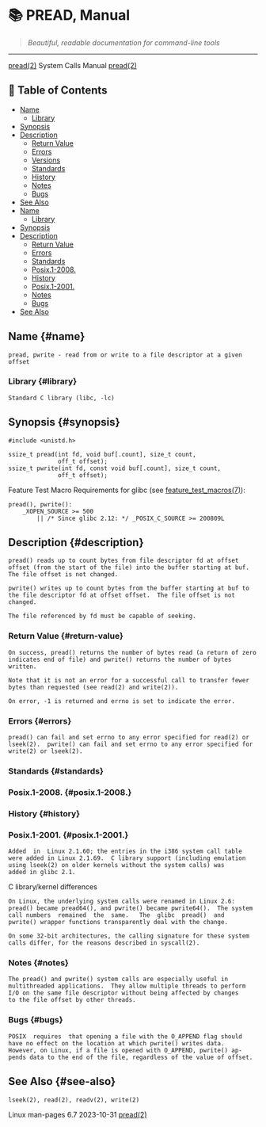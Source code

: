 # 📚 PREAD, Manual

> *Beautiful, readable documentation for command-line tools*

---

[pread(2)](pread.html)                                                                                    System Calls Manual                                                                                    [pread(2)](pread.html)


## 📑 Table of Contents

- [Name](#name)
  - [Library](#library)
- [Synopsis](#synopsis)
- [Description](#description)
  - [Return Value](#return-value)
  - [Errors](#errors)
  - [Versions](#versions)
  - [Standards](#standards)
  - [History](#history)
  - [Notes](#notes)
  - [Bugs](#bugs)
- [See Also](#see-also)
- [Name](#name)
  - [Library](#library)
- [Synopsis](#synopsis)
- [Description](#description)
  - [Return Value](#return-value)
  - [Errors](#errors)
  - [Standards](#standards)
  - [Posix.1-2008.](#posix.1-2008.)
  - [History](#history)
  - [Posix.1-2001.](#posix.1-2001.)
  - [Notes](#notes)
  - [Bugs](#bugs)
- [See Also](#see-also)


## Name {#name}

```
pread, pwrite - read from or write to a file descriptor at a given offset
```



### Library {#library}

```
Standard C library (libc, -lc)
```



## Synopsis {#synopsis}

```
#include <unistd.h>

ssize_t pread(int fd, void buf[.count], size_t count,
              off_t offset);
ssize_t pwrite(int fd, const void buf[.count], size_t count,
              off_t offset);
```


   Feature Test Macro Requirements for glibc (see [feature_test_macros(7)](feature_test_macros.html)):

```
pread(), pwrite():
    _XOPEN_SOURCE >= 500
        || /* Since glibc 2.12: */ _POSIX_C_SOURCE >= 200809L
```



## Description {#description}

```
pread() reads up to count bytes from file descriptor fd at offset offset (from the start of the file) into the buffer starting at buf.  The file offset is not changed.

pwrite() writes up to count bytes from the buffer starting at buf to the file descriptor fd at offset offset.  The file offset is not changed.

The file referenced by fd must be capable of seeking.
```



### Return Value {#return-value}

```
On success, pread() returns the number of bytes read (a return of zero indicates end of file) and pwrite() returns the number of bytes written.

Note that it is not an error for a successful call to transfer fewer bytes than requested (see read(2) and write(2)).

On error, -1 is returned and errno is set to indicate the error.
```



### Errors {#errors}

```
pread() can fail and set errno to any error specified for read(2) or lseek(2).  pwrite() can fail and set errno to any error specified for write(2) or lseek(2).
```



### Standards {#standards}


### Posix.1-2008. {#posix.1-2008.}



### History {#history}


### Posix.1-2001. {#posix.1-2001.}


```
Added  in  Linux 2.1.60; the entries in the i386 system call table were added in Linux 2.1.69.  C library support (including emulation using lseek(2) on older kernels without the system calls) was
added in glibc 2.1.
```


   C library/kernel differences
```
On Linux, the underlying system calls were renamed in Linux 2.6: pread() became pread64(), and pwrite() became pwrite64().  The system call numbers  remained  the  same.   The  glibc  pread()  and
pwrite() wrapper functions transparently deal with the change.

On some 32-bit architectures, the calling signature for these system calls differ, for the reasons described in syscall(2).
```



### Notes {#notes}

```
The pread() and pwrite() system calls are especially useful in multithreaded applications.  They allow multiple threads to perform I/O on the same file descriptor without being affected by changes
to the file offset by other threads.
```



### Bugs {#bugs}

```
POSIX  requires  that opening a file with the O_APPEND flag should have no effect on the location at which pwrite() writes data.  However, on Linux, if a file is opened with O_APPEND, pwrite() ap‐
pends data to the end of the file, regardless of the value of offset.
```



## See Also {#see-also}

```
lseek(2), read(2), readv(2), write(2)
```


Linux man-pages 6.7                                                                              2023-10-31                                                                                        [pread(2)](pread.html)
